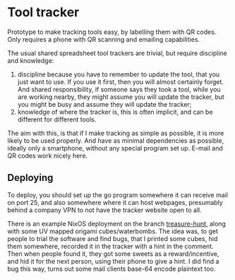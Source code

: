 # Tool tracker
Prototype to make tracking tools easy, by labelling them with QR codes. Only
requires a phone with QR scanning and emailing capabilities.

The usual shared spreadsheet tool trackers are trivial, but require discipline and knowledge:
1. discipline because you have to remember to update the tool, that you just
   want to use. If you use it first, then you will almost certainly forget. And
   shared responsibility, if someone says they took a tool, while you are
   working nearby, they might assume you will update the tracker, but you might
   be busy and assume they will update the tracker;
2. knowledge of where the tracker is, this is often implicit, and can be
   different for different tools.

The aim with this, is that if I make tracking as simple as possible, it is more
likely to be used properly. And have as minimal dependencies as possible,
ideally only a smartphone, without any special program set up. E-mail and QR
codes work nicely here.

## Deploying
To deploy, you should set up the go program somewhere it can receive mail on
port 25, and also somewhere where it can host webpages, presumably behind a
company VPN to not have the tracker website open to all.

There is an example NixOS deployment on the branch
[treasure-hunt](https://github.com/KoviRobi/tooltracker/tree/treasure-hunt/), along
with some UV mapped origami cubes/waterbombs. The idea was, to get people to
trial the software and find bugs, that I printed some cubes, hid them
somewhere, recorded it in the tracker with a hint in the comment. Then when
people found it, they got some sweets as a reward/incentive, and hid it for the
next person, using their phone to give a hint. I did find a bug this way, turns
out some mail clients base-64 encode plaintext too.
